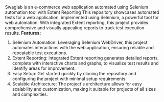 Swaglab is an e-commerce web application automated using Selenium automation tool with Extent Reporting
This repository showcases automated tests for a web application, implemented using Selenium, a powerful tool for web automation. 
With integrated Extent reporting, this project provides comprehensive and visually appealing reports to track test execution results.
**Features:**

1. Selenium Automation: Leveraging Selenium WebDriver, this project automates interactions with the web application, ensuring reliable and repeatable test executions.
2. Extent Reporting: Integrated Extent reporting generates detailed reports, complete with interactive charts and graphs, to visualize test results and identify areas for improvement.
3. Easy Setup: Get started quickly by cloning the repository and configuring the project with minimal setup requirements.
4. Scalable Architecture: The project's architecture allows for easy scalability and customization, making it suitable for projects of all sizes and complexities.
